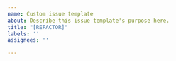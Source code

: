 ```yaml
---
name: Custom issue template
about: Describe this issue template's purpose here.
title: "[REFACTOR]"
labels: ''
assignees: ''

---
```



